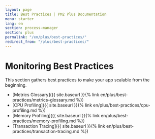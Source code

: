 ```yaml
---
layout: page
title: Best Practices | PM2 Plus Documentation
menu: starter
lang: en
section: process-manager
section: plus
permalink: "/en/plus/best-practices/"
redirect_from: "/plus/best-practices/"
---
```


# Monitoring Best Practices

This section gathers best practices to make your app scalable from the beginning.

- [Metrics Glossary]({{ site.baseurl }}{% link en/plus/best-practices/metrics-glossary.md %})
- [CPU Profiling]({{ site.baseurl }}{% link en/plus/best-practices/cpu-profiling.md %})
- [Memory Profiling]({{ site.baseurl }}{% link en/plus/best-practices/memory-profiling.md %})
- [Transaction Tracing]({{ site.baseurl }}{% link en/plus/best-practices/transaction-tracing.md %})
